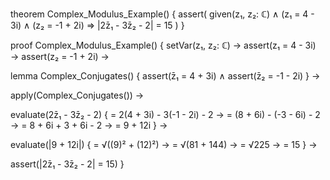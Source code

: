 theorem Complex_Modulus_Example() {
  assert(
    given(z₁, z₂: ℂ) ∧
    (z₁ = 4 - 3i) ∧
    (z₂ = -1 + 2i) ⇒
    |2z̄₁ - 3z̄₂ - 2| = 15
  )
}

proof Complex_Modulus_Example() {
  setVar(z₁, z₂: ℂ) →
  assert(z₁ = 4 - 3i) →
  assert(z₂ = -1 + 2i) →
  
  lemma Complex_Conjugates() {
    assert(z̄₁ = 4 + 3i) ∧
    assert(z̄₂ = -1 - 2i)
  } →
  
  apply(Complex_Conjugates()) →
  
  evaluate(2z̄₁ - 3z̄₂ - 2) {
    = 2(4 + 3i) - 3(-1 - 2i) - 2 →
    = (8 + 6i) - (-3 - 6i) - 2 →
    = 8 + 6i + 3 + 6i - 2 →
    = 9 + 12i
  } →
  
  evaluate(|9 + 12i|) {
    = √((9)² + (12)²) →
    = √(81 + 144) →
    = √225 →
    = 15
  } →
  
  assert(|2z̄₁ - 3z̄₂ - 2| = 15)
}
